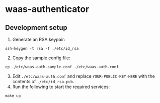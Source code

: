 # waas-authenticator

## Development setup

1. Generate an RSA keypair:

```
ssh-keygen -t rsa -f ./etc/id_rsa
```

2. Copy the sample config file:

```
cp ./etc/waas-auth.sample.conf ./etc/waas-auth.conf
```

3. Edit `./etc/waas-auth.conf` and replace `YOUR-PUBLIC-KEY-HERE` with the contents of `./etc/id_rsa.pub`.
4. Run the following to start the required services:

```
make up
```
